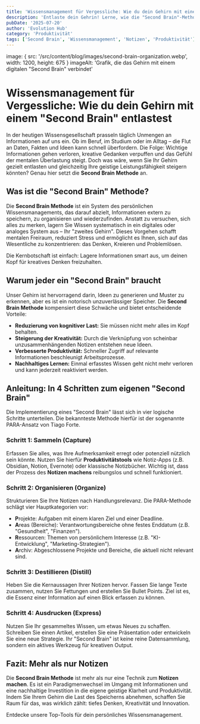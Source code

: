 ```yaml
---
title: 'Wissensmanagement für Vergessliche: Wie du dein Gehirn mit einem "Second Brain" entlastest.'
description: 'Entlaste dein Gehrin! Lerne, wie die "Second Brain"-Methode dir hilft, Wissen zu organisieren und deine Kreativität freizusetzen.'
pubDate: '2025-07-20'
author: 'Evolution Hub'
category: 'Produktivität'
tags: ['Second Brain', 'Wissensmanagement', 'Notizen', 'Produktivität']
---
```

image: { src: '/src/content/blog/images/second-brain-organization.webp', width: 1200, height: 675 }
imageAlt: 'Grafik, die das Gehirn mit einem digitalen "Second Brain" verbindet'

# Wissensmanagement für Vergessliche: Wie du dein Gehirn mit einem "Second Brain" entlastest

In der heutigen Wissensgesellschaft prasseln täglich Unmengen an Informationen auf uns ein. Ob im Beruf, im Studium oder im Alltag – die Flut an Daten, Fakten und Ideen kann schnell überfordern. Die Folge: Wichtige Informationen gehen verloren, kreative Gedanken verpuffen und das Gefühl der mentalen Überlastung steigt. Doch was wäre, wenn Sie Ihr Gehirn gezielt entlasten und gleichzeitig Ihre geistige Leistungsfähigkeit steigern könnten? Genau hier setzt die **Second Brain Methode** an.

## Was ist die "Second Brain" Methode?

Die **Second Brain Methode** ist ein System des persönlichen Wissensmanagements, das darauf abzielt, Informationen extern zu speichern, zu organisieren und wiederzufinden. Anstatt zu versuchen, sich alles zu merken, lagern Sie Wissen systematisch in ein digitales oder analoges System aus – Ihr "zweites Gehirn". Dieses Vorgehen schafft mentalen Freiraum, reduziert Stress und ermöglicht es Ihnen, sich auf das Wesentliche zu konzentrieren: das Denken, Kreieren und Problemlösen.

Die Kernbotschaft ist einfach: Lagere Informationen smart aus, um deinen Kopf für kreatives Denken freizuhalten.

## Warum jeder ein "Second Brain" braucht

Unser Gehirn ist hervorragend darin, Ideen zu generieren und Muster zu erkennen, aber es ist ein notorisch unzuverlässiger Speicher. Die **Second Brain Methode** kompensiert diese Schwäche und bietet entscheidende Vorteile:

*   **Reduzierung von kognitiver Last:** Sie müssen nicht mehr alles im Kopf behalten.
*   **Steigerung der Kreativität:** Durch die Verknüpfung von scheinbar unzusammenhängenden Notizen entstehen neue Ideen.
*   **Verbesserte Produktivität:** Schneller Zugriff auf relevante Informationen beschleunigt Arbeitsprozesse.
*   **Nachhaltiges Lernen:** Einmal erfasstes Wissen geht nicht mehr verloren und kann jederzeit reaktiviert werden.

## Anleitung: In 4 Schritten zum eigenen "Second Brain"

Die Implementierung eines "Second Brain" lässt sich in vier logische Schritte unterteilen. Die bekannteste Methode hierfür ist der sogenannte PARA-Ansatz von Tiago Forte.

### Schritt 1: Sammeln (Capture)

Erfassen Sie alles, was Ihre Aufmerksamkeit erregt oder potenziell nützlich sein könnte. Nutzen Sie hierfür **Produktivitätstools** wie Notiz-Apps (z.B. Obsidian, Notion, Evernote) oder klassische Notizbücher. Wichtig ist, dass der Prozess des **Notizen machens** reibungslos und schnell funktioniert.

### Schritt 2: Organisieren (Organize)

Strukturieren Sie Ihre Notizen nach Handlungsrelevanz. Die PARA-Methode schlägt vier Hauptkategorien vor:

*   **P**rojekte: Aufgaben mit einem klaren Ziel und einer Deadline.
*   **A**reas (Bereiche): Verantwortungsbereiche ohne festes Enddatum (z.B. "Gesundheit", "Finanzen").
*   **R**essourcen: Themen von persönlichem Interesse (z.B. "KI-Entwicklung", "Marketing-Strategien").
*   **A**rchiv: Abgeschlossene Projekte und Bereiche, die aktuell nicht relevant sind.

### Schritt 3: Destillieren (Distill)

Heben Sie die Kernaussagen Ihrer Notizen hervor. Fassen Sie lange Texte zusammen, nutzen Sie Fettungen und erstellen Sie Bullet Points. Ziel ist es, die Essenz einer Information auf einen Blick erfassen zu können.

### Schritt 4: Ausdrucken (Express)

Nutzen Sie Ihr gesammeltes Wissen, um etwas Neues zu schaffen. Schreiben Sie einen Artikel, erstellen Sie eine Präsentation oder entwickeln Sie eine neue Strategie. Ihr "Second Brain" ist keine reine Datensammlung, sondern ein aktives Werkzeug für kreativen Output.

## Fazit: Mehr als nur Notizen

Die **Second Brain Methode** ist mehr als nur eine Technik zum **Notizen machen**. Es ist ein Paradigmenwechsel im Umgang mit Informationen und eine nachhaltige Investition in die eigene geistige Klarheit und Produktivität. Indem Sie Ihrem Gehirn die Last des Speicherns abnehmen, schaffen Sie Raum für das, was wirklich zählt: tiefes Denken, Kreativität und Innovation.

Entdecke unsere Top-Tools für dein persönliches Wissensmanagement.